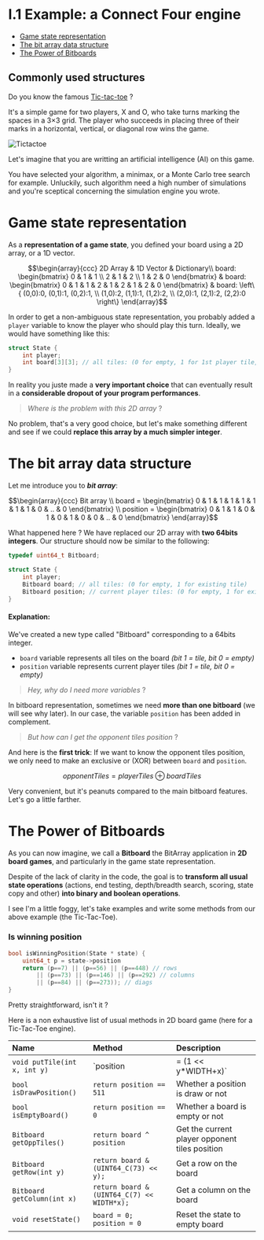 # I.1 Example: a Connect Four engine

- [Game state representation](#game-state)
- [The bit array data structure](#bit-array)
- [The Power of Bitboards](#power-bitboards)

## Commonly used structures

Do you know the famous [Tic-tac-toe](https://fr.wikipedia.org/wiki/Tic-tac-toe) ?

It's a simple game for two players, X and O, who take turns marking the spaces in a 3×3 grid. The player who succeeds in placing three of their marks in a horizontal, vertical, or diagonal row wins the game.

![Tictactoe](http://media.istockphoto.com/photos/tictactoe-picture-id544478622?k=6&m=544478622&s=612x612&w=0&h=xn90aBPDceZURVcW3CPHIfbMl641M7AaEnrcOeWwD3k=)

Let's imagine that you are writting an artificial intelligence (AI) on this game.

You have selected your algorithm, a minimax, or a Monte Carlo tree search for example. Unluckily, such algorithm need a high number of simulations and you're sceptical concerning the simulation engine you wrote.



# <a name="game-state"></a> Game state representation

As a **representation of a game state**, you defined your board using a 2D array, or a 1D vector.


```math
\begin{array}{ccc}
2D Array & 1D Vector & Dictionary\\
board: \begin{bmatrix}
0 & 1 & 1 \\
2 & 1 & 2 \\
1 & 2 & 0
\end{bmatrix} & board: \begin{bmatrix}
0 & 1 & 1 & 2 & 1 & 2 & 1 & 2 & 0
\end{bmatrix} & board: \left\{ (0,0):0, (0,1):1, (0,2):1, \\
(1,0):2, (1,1):1, (1,2):2, \\
(2,0):1, (2,1):2, (2,2):0 \right\}
\end{array}
```

In order to get a non-ambiguous state representation, you probably added a `player` variable to know the player who should play this turn. Ideally, we would have something like this:

```C++
struct State {
    int player;
    int board[3][3]; // all tiles: (0 for empty, 1 for 1st player tile, 2 for 2nd player tile)
}
```

In reality you juste made a **very important choice** that can eventually result in a **considerable dropout of your program performances**.

> _Where is the problem with this 2D array_ ?

No problem, that's a very good choice, but let's make something different and see if we could **replace this array by a much simpler integer**.


# <a name="bit-array"></a> The bit array data structure

Let me introduce you to **_bit array_**:

```math
\begin{array}{ccc}
Bit array \\
board = \begin{bmatrix}
0 & 1 & 1 & 1 & 1 & 1 & 1 & 1 & 0 & .. & 0
\end{bmatrix} \\
position = \begin{bmatrix}
0 & 1 & 1 & 0 & 1 & 0 & 1 & 0 & 0 & .. & 0
\end{bmatrix}
\end{array}
```

What happened here ? We have replaced our 2D array with **two 64bits integers**. Our structure should now be similar to the following:

```C++
typedef uint64_t Bitboard;

struct State {
    int player;
    Bitboard board; // all tiles: (0 for empty, 1 for existing tile)
    Bitboard position; // current player tiles: (0 for empty, 1 for existing tile)
}
```

#### Explanation:

We've created a new type called "Bitboard" corresponding to a 64bits integer.
* `board` variable represents all tiles on the board _(bit 1 = tile, bit 0 = empty)_
* `position` variable represents current player tiles _(bit 1 = tile, bit 0 = empty)_

> _Hey, why do I need more variables_ ?

In bitboard representation, sometimes we need **more than one bitboard** (we will see why later). In our case, the variable `position` has been added in complement.

> _But how can I get the opponent tiles position_ ?

And here is the **first trick**: If we want to know the opponent tiles position, we only need to make an exclusive or (XOR) between `board` and `position`.

```math
opponentTiles = playerTiles \oplus boardTiles
```

Very convenient, but it's peanuts compared to the main bitboard features. Let's go a little farther.

# <a name="power-bitboards"></a> The Power of Bitboards

As you can now imagine, we call a **Bitboard** the BitArray application in **2D board games**, and particularly in the game state representation.

Despite of the lack of clarity in the code, the goal is to **transform all usual state operations** (actions, end testing, depth/breadth search, scoring, state copy and other) **into binary and boolean operations**.

I see I'm a little foggy, let's take examples and write some methods from our above example (the Tic-Tac-Toe).

### Is winning position

```C++
bool isWinningPosition(State * state) {
    uint64_t p = state->position
    return (p==7) || (p==56) || (p==448) // rows
        || (p==73) || (p==146) || (p==292) // columns
        || (p==84) || (p==273)); // diags
}
```

Pretty straightforward, isn't it ?

Here is a non exhaustive list of usual methods in 2D board game (here for a Tic-Tac-Toe engine).

| Name           | Method | Description |
|:---------------|:-------|:------------|
| `void putTile(int x, int y)` | `position |= (1 << y*WIDTH+x)` | Put a tile on the board at (x,y) |
| `bool isDrawPosition()` | `return position == 511` | Whether a position is draw or not |
| `bool isEmptyBoard()`   | `return position == 0` | Whether a board is empty or not |
| `Bitboard getOppTiles()` | `return board ^ position` | Get the current player opponent tiles position |
| `Bitboard getRow(int y)` | `return board & (UINT64_C(73) << y);` | Get a row on the board |
| `Bitboard getColumn(int x)` | `return board & (UINT64_C(7) << WIDTH*x);` | Get a column on the board |
| `void resetState()` | `board = 0; position = 0` | Reset the state to empty board |

